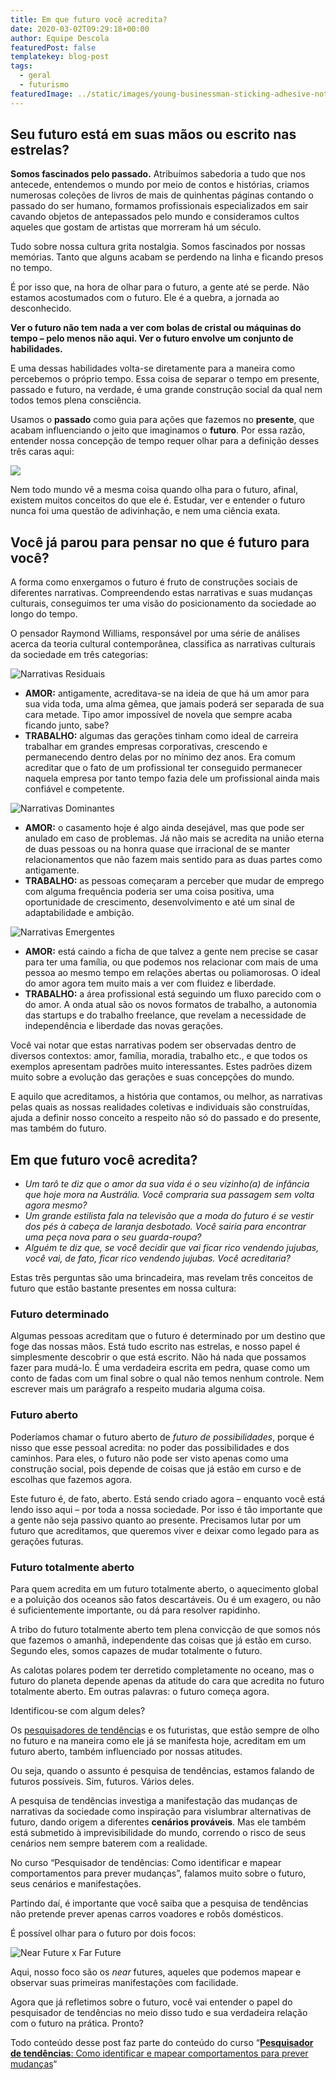 ```yaml
---
title: Em que futuro você acredita?
date: 2020-03-02T09:29:18+00:00
author: Equipe Descola
featuredPost: false
templatekey: blog-post
tags:
  - geral
  - futurismo
featuredImage: ../static/images/young-businessman-sticking-adhesive-notes-on-XDNKC7T.jpg
---
```


## Seu futuro está em suas mãos ou escrito nas estrelas?

**Somos fascinados pelo passado.** Atribuímos sabedoria a tudo que nos antecede, entendemos o mundo por meio de contos e histórias, criamos numerosas coleções de livros de mais de quinhentas páginas contando o passado do ser humano, formamos profissionais especializados em sair cavando objetos de antepassados pelo mundo e consideramos cultos aqueles que gostam de artistas que morreram há um século.

Tudo sobre nossa cultura grita nostalgia. Somos fascinados por nossas memórias. Tanto que alguns acabam se perdendo na linha e ficando presos no tempo.

É por isso que, na hora de olhar para o futuro, a gente até se perde. Não estamos acostumados com o futuro. Ele é a quebra, a jornada ao desconhecido.

**Ver o futuro não tem nada a ver com bolas de cristal ou máquinas do tempo – pelo menos não aqui. Ver o futuro envolve um conjunto de habilidades.**

E uma dessas habilidades volta-se diretamente para a maneira como percebemos o próprio tempo. Essa coisa de separar o tempo em presente, passado e futuro, na verdade, é uma grande construção social da qual nem todos temos plena consciência.

Usamos o **passado** como guia para ações que fazemos no **presente**, que acabam influenciando o jeito que imaginamos o **futuro**. Por essa razão, entender nossa concepção de tempo requer olhar para a definição desses três caras aqui:

![](/images/captura-de-tela-2020-02-27-a-s-12.08.19.png)

Nem todo mundo vê a mesma coisa quando olha para o futuro, afinal, existem muitos conceitos do que ele é. Estudar, ver e entender o futuro nunca foi uma questão de adivinhação, e nem uma ciência exata.

## Você já parou para pensar no que é futuro para você?

A forma como enxergamos o futuro é fruto de construções sociais de diferentes narrativas. Compreendendo estas narrativas e suas mudanças culturais, conseguimos ter uma visão do posicionamento da sociedade ao longo do tempo.

O pensador Raymond Williams, responsável por uma série de análises acerca da teoria cultural contemporânea, classifica as narrativas culturais da sociedade em três categorias:

![Narrativas Residuais](/images/captura-de-tela-2020-02-27-a-s-12.10.05.png 'Narrativas Residuais')

- **AMOR:** antigamente, acreditava-se na ideia de que há um amor para sua vida toda, uma alma gêmea, que jamais poderá ser separada de sua cara metade. Tipo amor impossível de novela que sempre acaba ficando junto, sabe?
- **TRABALHO:** algumas das gerações tinham como ideal de carreira trabalhar em grandes empresas corporativas, crescendo e permanecendo dentro delas por no mínimo dez anos. Era comum acreditar que o fato de um profissional ter conseguido permanecer naquela empresa por tanto tempo fazia dele um profissional ainda mais confiável e competente.

![Narrativas Dominantes](/images/captura-de-tela-2020-02-27-a-s-12.11.23.png 'Narrativas Dominantes')

- **AMOR:** o casamento hoje é algo ainda desejável, mas que pode ser anulado em caso de problemas. Já não mais se acredita na união eterna de duas pessoas ou na honra quase que irracional de se manter relacionamentos que não fazem mais sentido para as duas partes como antigamente.
- **TRABALHO:** as pessoas começaram a perceber que mudar de emprego com alguma frequência poderia ser uma coisa positiva, uma oportunidade de crescimento, desenvolvimento e até um sinal de adaptabilidade e ambição.

![Narrativas Emergentes](/images/captura-de-tela-2020-02-27-a-s-12.11.32.png 'Narrativas Emergentes')

- **AMOR:** está caindo a ficha de que talvez a gente nem precise se casar para ter uma família, ou que podemos nos relacionar com mais de uma pessoa ao mesmo tempo em relações abertas ou poliamorosas. O ideal do amor agora tem muito mais a ver com fluidez e liberdade.
- **TRABALHO:** a área profissional está seguindo um fluxo parecido com o do amor. A onda atual são os novos formatos de trabalho, a autonomia das startups e do trabalho freelance, que revelam a necessidade de independência e liberdade das novas gerações.

Você vai notar que estas narrativas podem ser observadas dentro de diversos contextos: amor, família, moradia, trabalho etc., e que todos os exemplos apresentam padrões muito interessantes. Estes padrões dizem muito sobre a evolução das gerações e suas concepções do mundo.

E aquilo que acreditamos, a história que contamos, ou melhor, as narrativas pelas quais as nossas realidades coletivas e individuais são construídas, ajuda a definir nosso conceito a respeito não só do passado e do presente, mas também do futuro.

## **Em que futuro você acredita?**

- _Um tarô te diz que o amor da sua vida é o seu vizinho(a) de infância que hoje mora na Austrália. Você compraria sua passagem sem volta agora mesmo?_
- _Um grande estilista fala na televisão que a moda do futuro é se vestir dos pés à cabeça de laranja desbotado. Você sairia para encontrar uma peça nova para o seu guarda-roupa?_
- _Alguém te diz que, se você decidir que vai ficar rico vendendo jujubas, você vai, de fato, ficar rico vendendo jujubas. Você acreditaria?_

Estas três perguntas são uma brincadeira, mas revelam três conceitos de futuro que estão bastante presentes em nossa cultura:

### Futuro determinado

Algumas pessoas acreditam que o futuro é determinado por um destino que foge das nossas mãos. Está tudo escrito nas estrelas, e nosso papel é simplesmente descobrir o que está escrito. Não há nada que possamos fazer para mudá-lo. É uma verdadeira escrita em pedra, quase como um conto de fadas com um final sobre o qual não temos nenhum controle.
Nem escrever mais um parágrafo a respeito mudaria alguma coisa.

### **Futuro aberto**

Poderíamos chamar o futuro aberto de _futuro de possibilidades_, porque é nisso que esse pessoal acredita: no poder das possibilidades e dos caminhos. Para eles, o futuro não pode ser visto apenas como uma construção social, pois depende de coisas que já estão em curso e de escolhas que fazemos agora.

Este futuro é, de fato, aberto. Está sendo criado agora – enquanto você está lendo isso aqui – por toda a nossa sociedade. Por isso é tão importante que a gente não seja passivo quanto ao presente. Precisamos lutar por um futuro que acreditamos, que queremos viver e deixar como legado para as gerações futuras.

### Futuro totalmente aberto

Para quem acredita em um futuro totalmente aberto, o aquecimento global e a poluição dos oceanos são fatos descartáveis. Ou é um exagero, ou não é suficientemente importante, ou dá para resolver rapidinho.

A tribo do futuro totalmente aberto tem plena convicção de que somos nós que fazemos o amanhã, independente das coisas que já estão em curso. Segundo eles, somos capazes de mudar totalmente o futuro.

As calotas polares podem ter derretido completamente no oceano, mas o futuro do planeta depende apenas da atitude do cara que acredita no futuro totalmente aberto. Em outras palavras: o futuro começa agora.

Identificou-se com algum deles?

Os [pesquisadores de tendência](https://descola.org/curso/pesquisador-de-tendencias)s e os futuristas, que estão sempre de olho no futuro e na maneira como ele já se manifesta hoje, acreditam em um futuro aberto, também influenciado por nossas atitudes.

Ou seja, quando o assunto é pesquisa de tendências, estamos falando de futuros possíveis. Sim, futuros. Vários deles.

A pesquisa de tendências investiga a manifestação das mudanças de narrativas da sociedade como inspiração para vislumbrar alternativas de futuro, dando origem a diferentes **cenários prováveis**. Mas ele também está submetido à imprevisibilidade do mundo, correndo o risco de seus cenários nem sempre baterem com a realidade.

No curso “Pesquisador de tendências: Como identificar e mapear comportamentos para prever mudanças”, falamos muito sobre o futuro, seus cenários e manifestações.

Partindo daí, é importante que você saiba que a pesquisa de tendências não pretende prever apenas carros voadores e robôs domésticos.

É possível olhar para o futuro por dois focos:

![Near Future x Far Future](/images/captura-de-tela-2020-02-27-a-s-12.05.48.png 'Near Future x Far Future')

Aqui, nosso foco são os _near_ futures, aqueles que podemos mapear e observar suas primeiras manifestações com facilidade.

Agora que já refletimos sobre o futuro, você vai entender o papel do pesquisador de tendências no meio disso tudo e sua verdadeira relação com o futuro na prática. Pronto?

Todo conteúdo desse post faz parte do conteúdo do curso “**[Pesquisador de tendências](https://descola.org/curso/pesquisador-de-tendencias)**[: Como identificar e mapear comportamentos para prever mudanças](https://descola.org/curso/pesquisador-de-tendencias)“
